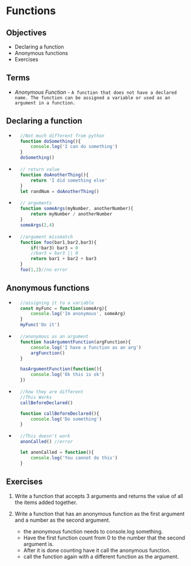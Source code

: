 # Functions

## Objectives
- Declaring a function
- Anonymous functions
- Exercises

## Terms
- *Anonymous Function* - `A function that does not have a declared name. The function can be assigned a variable or used as an argument in a function.`

## Declaring a function
- ```js
    //Not much different from python
    function doSomething(){
        console.log('I can do something')
    }
    doSomething()
- ```js
    // return value
    function doAnotherThing(){
        return 'I did something else'
    }
    let randNum = doAnotherThing()
- ```js
    // arguments
    function someArgs(myNumber, anotherNumber){
        return myNumber / anotherNumber
    }
    someArgs(2,4)
- ```js
    //argument missmatch
    function foo(bar1,bar2,bar3){
        if(!bar3) bar3 = 0
        //bar3 = bar3 || 0
        return bar1 + bar2 + bar3
    }
    foo(1,2)//no error

## Anonymous functions
- ```js
    //assigning it to a variable    
    const myFunc = function(someArg){
        console.log('Im anonymous', someArg)
    }
    myFunc('Do it')
- ```js
    //anonymous as an argument
    function hasArgumentFunction(argFunction){
        console.log('I have a function as an arg')
        argFunction()
    }

    hasArgumentFunction(function(){
        console.log('Ok this is ok')
    })
- ```js
    //how they are different
    //This Works
    callBeforeDeclared()

    function callBeforeDeclared(){
        console.log('Do something')
    }
- ```js
    //This doesn't work
    anonCalled() //error

    let anonCalled = function(){
        console.log('You cannot do this')
    }
## Exercises
1. Write a function that accepts 3 arguments and returns the value of all the items added together.

2. Write a function that has an anonymous function as the first argument and a number as the second argument.
    - the anonymous function needs to console.log something.
    - Have the first function count from 0 to the number that the second argument is.
    - After it is done counting have it call the anonymous function.
    - call the function again with a different function as the argument.